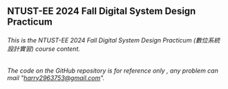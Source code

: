 NTUST-EE 2024 Fall Digital System Design Practicum 
-
###### This is the *NTUST-EE 2024 Fall Digital System Design Practicum (數位系統設計實習)* course content. 
###### The code on the GitHub repository is for reference only , any problem can mail "harry2963753@gmail.com".
